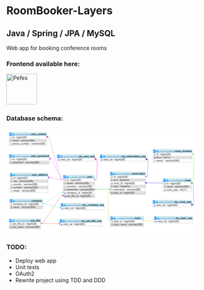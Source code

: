 # RoomBooker-Layers

## Java / Spring / JPA / MySQL

Web app for  booking conference rooms

### Frontend available here:
<a href="https://github.com/Pefes/RoomBooker"><img src="https://avatars2.githubusercontent.com/u/56848101?s=400&v=4" title="Pefes" width="80" height="80"></a>

### Database schema: 

![Diagram](https://github.com/TheTerabit/RoomBooker-Layers/blob/master/diagram.png)

### TODO:
- Deploy web app
- Unit tests
- OAuth2
- Rewrite project using TDD and DDD






